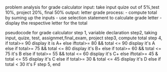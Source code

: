 problem analysis for grade calculator
input: take input quize out of 5%,test 10%, project 20%, final 50%
output: letter grade
process: - compute total by suming up the inputs
          -  use selection statement to calculate grade letter
          - display the respective letter for the total

pseudocode for grade calculator
step 1, variable declaration
step2, taking input, quize, test, assignmet,final_exam, project
step3, compute total
step 4,  if total>= 90 display it is A+
        else iftotal>= 80 && total <= 90 display  it's A
         else if total>= 75 && total <= 80 display it's B+
         else if total>= 60 && total <= 75 it's B
         else if total>= 55 && total <= 60 display it's C+
        else iftotal>= 45 & total <= 55 display it's C
         else if total>= 30 & total <= 45 display it's D
        else if total < 30 it's F
step 5, end
